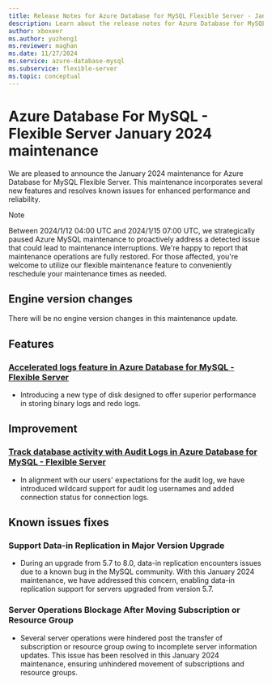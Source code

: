 ```yaml
---
title: Release Notes for Azure Database for MySQL Flexible Server - January 2024
description: Learn about the release notes for Azure Database for MySQL Flexible Server January 2024.
author: xboxeer
ms.author: yuzheng1
ms.reviewer: maghan
ms.date: 11/27/2024
ms.service: azure-database-mysql
ms.subservice: flexible-server
ms.topic: conceptual
---
```


# Azure Database For MySQL - Flexible Server January 2024 maintenance

We are pleased to announce the January 2024 maintenance for Azure Database for MySQL Flexible Server. This maintenance incorporates several new features and resolves known issues for enhanced performance and reliability.
> [!NOTE]  
> Between 2024/1/12 04:00 UTC and 2024/1/15 07:00 UTC, we strategically paused Azure MySQL maintenance to proactively address a detected issue that could lead to maintenance interruptions. We're happy to report that maintenance operations are fully restored. For those affected, you're welcome to utilize our flexible maintenance feature to conveniently reschedule your maintenance times as needed.

## Engine version changes

There will be no engine version changes in this maintenance update.

## Features

### [Accelerated logs feature in Azure Database for MySQL - Flexible Server](../concepts-accelerated-logs.md)

- Introducing a new type of disk designed to offer superior performance in storing binary logs and redo logs.

## Improvement

### [Track database activity with Audit Logs in Azure Database for MySQL - Flexible Server](../concepts-audit-logs.md)

- In alignment with our users' expectations for the audit log, we have introduced wildcard support for audit log usernames and added connection status for connection logs.

## Known issues fixes

### Support Data-in Replication in Major Version Upgrade

- During an upgrade from 5.7 to 8.0, data-in replication encounters issues due to a known bug in the MySQL community. With this January 2024 maintenance, we have addressed this concern, enabling data-in replication support for servers upgraded from version 5.7.

### Server Operations Blockage After Moving Subscription or Resource Group

- Several server operations were hindered post the transfer of subscription or resource group owing to incomplete server information updates. This issue has been resolved in this January 2024 maintenance, ensuring unhindered movement of subscriptions and resource groups.
